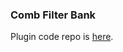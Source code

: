 ### Comb Filter Bank

Plugin code repo is [here](https://github.com/aaronminnick/capstone-VST-plugin).